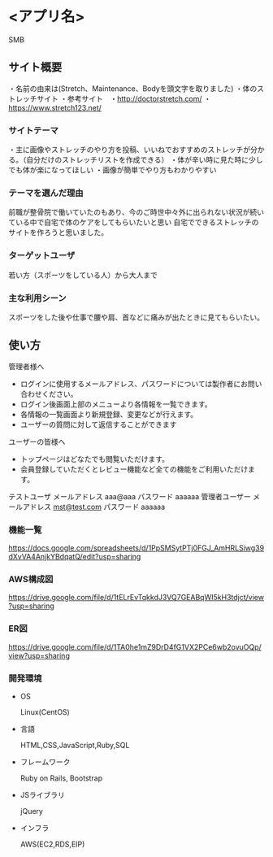 # <アプリ名>
SMB
## サイト概要
・名前の由来は(Stretch、Maintenance、Bodyを頭文字を取りました)
・体のストレッチサイト
・参考サイト　・http://doctorstretch.com/
            ・https://www.stretch123.net/

### サイトテーマ
・主に画像やストレッチのやり方を投稿、いいねでおすすめのストレッチが分かる。（自分だけのストレッチリストを作成できる）
・体が辛い時に見た時に少しでも体が楽になってほしい
・画像が簡単でやり方もわかりやすい

### テーマを選んだ理由
前職が整骨院で働いていたのもあり、今のご時世中々外に出られない状況が続いている中で自宅で体のケアをしてもらいたいと思い
自宅でできるストレッチのサイトを作ろうと思いました。

### ターゲットユーザ
若い方（スポーツをしている人）から大人まで

### 主な利用シーン
スポーツをした後や仕事で腰や肩、首などに痛みが出たときに見てもらいたい。


## 使い方

管理者様へ
- ログインに使用するメールアドレス、パスワードについては製作者にお問い合わせください。
- ログイン後画面上部のメニューより各情報を一覧できます。
- 各情報の一覧画面より新規登録、変更などが行えます。
- ユーザーの質問に対して返信することができます

ユーザーの皆様へ
- トップページはどなたでも閲覧いただけます。
- 会員登録していただくとレビュー機能など全ての機能をご利用いただけます。

テストユーザ メールアドレス aaa@aaa パスワード aaaaaa
管理者ユーザー メールアドレス mst@test.com パスワード aaaaaa


### 機能一覧
https://docs.google.com/spreadsheets/d/1PpSMSytPTj0FGJ_AmHRLSiwg39dXvVA4AnjkYBdqatQ/edit?usp=sharing


### AWS構成図
https://drive.google.com/file/d/1tELrEvTqkkdJ3VQ7GEABqWI5kH3tdjct/view?usp=sharing

### ER図
https://drive.google.com/file/d/1TA0he1mZ9DrD4fG1VX2PCe6wb2ovuOQp/view?usp=sharing

### 開発環境
- OS

    Linux(CentOS)

- 言語

    HTML,CSS,JavaScript,Ruby,SQL

- フレームワーク

    Ruby on Rails,
    Bootstrap

- JSライブラリ

    jQuery

- インフラ

    AWS(EC2,RDS,EIP)

